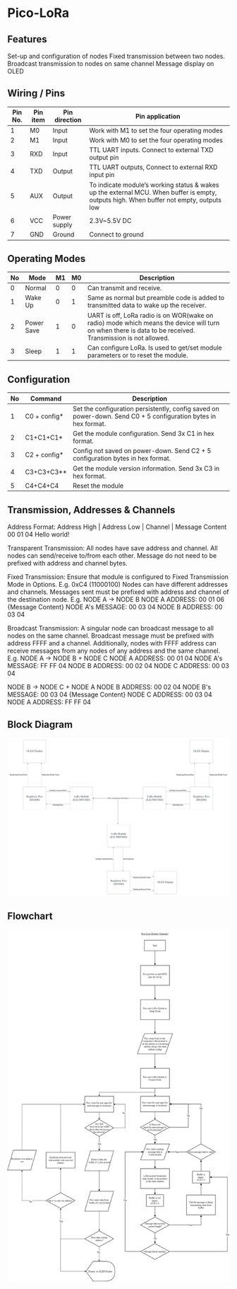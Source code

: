 # Pico-LoRa
## Features
Set-up and configuration of nodes
Fixed transmission between two nodes. 
Broadcast transmission to nodes on same channel
Message display on OLED


## Wiring / Pins
| Pin No. | Pin item | Pin direction | Pin application                                          |
| ------- | -------- | ------------- | -------------------------------------------------------- |
| 1       | M0       | Input         | Work with M1 to set the four operating modes             |
| 2       | M1       | Input         | Work with M0 to set the four operating modes             |
| 3       | RXD      | Input         | TTL UART inputs. Connect to external TXD output pin      |
| 4       | TXD      | Output        | TTL UART outputs, Connect to external RXD input pin      |
| 5       | AUX      | Output        | To indicate module’s working status & wakes up the external MCU. When buffer is empty, outputs high. When buffer not empty, outputs low |
| 6       | VCC      | Power supply  | 2.3V~5.5V DC                                             |
| 7       | GND      | Ground        | Connect to ground                                        |


## Operating Modes
| No  | Mode         | M1 | M0 | Description                                                                                                     |
| --- | ------------ | -- | -- | --------------------------------------------------------------------------------------------------------------- |
| 0   | Normal       | 0  | 0  | Can transmit and receive.                                                                                       |
| 1   | Wake Up      | 0  | 1  | Same as normal but preamble code is added to transmitted data to wake up the receiver.                          |
| 2   | Power Save   | 1  | 0  | UART is off, LoRa radio is on WOR(wake on radio) mode which means the device will turn on when there is data to be received. Transmission is not allowed. |
| 3   | Sleep        | 1  | 1  | Can configure LoRa. Is used to get/set module parameters or to reset the module.                                 |


## Configuration
| No | Command        | Description                                                |
| -- | -------------- | ---------------------------------------------------------- |
| 1  | C0 + config*  | Set the configuration persistently, config saved on power-down. Send C0 + 5 configuration bytes in hex format. |
| 2  | C1+C1+C1*     | Get the module configuration. Send 3x C1 in hex format.    |
| 3  | C2 + config*  | Config not saved on power-down. Send C2 + 5 configuration bytes in hex format. |
| 4  | C3+C3+C3**    | Get the module version information. Send 3x C3 in hex format. |
| 5  | C4+C4+C4      | Reset the module                                            |


## Transmission, Addresses & Channels
Address Format:
Address High | Address Low | Channel | Message Content
00 01 04 Hello world!

Transparent Transmission:
All nodes have save address and channel. All nodes can send/receive to/from each other. Message do not need to be prefixed with address and channel bytes.

Fixed Transmission:
Ensure that module is configured to Fixed Transmission Mode in Options. E.g. 0xC4 (11000100)
Nodes can have different addresses and channels. Messages sent must be prefixed with address and channel of the destination node. 
E.g. 
NODE A -> NODE B
NODE A ADDRESS: 00 01 06 {Message Content}
NODE A's MESSAGE: 00 03 04
NODE B ADDRESS: 00 03 04

Broadcast Transmission:
A singular node can broadcast message to all nodes on the same channel. Broadcast message must be prefixed with address FFFF and a channel. Additionally, nodes with FFFF address can receive messages from any nodes of any address and the same channel.
E.g.
NODE A -> NODE B + NODE C
NODE A ADDRESS: 00 01 04
NODE A's MESSAGE: FF FF 04
NODE B ADDRESS: 00 02 04
NODE C ADDRESS: 00 03 04

NODE B -> NODE C + NODE A
NODE B ADDRESS: 00 02 04
NODE B's MESSAGE: 00 03 04 {Message Content}
NODE C ADDRESS: 00 03 04
NODE A ADDRESS: FF FF 04


## Block Diagram
![Block Diagram](docs/Pico-LoRA%20Block%20Diagram.png)

## Flowchart
![Flowchart](docs/Pico-LoRa%20Flowchart.png)
